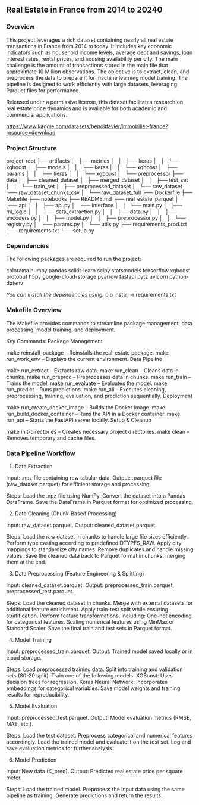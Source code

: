 ## __Real Estate in France from 2014 to 20240__

### **Overview**

This project leverages a rich dataset containing nearly all real estate transactions in France from 2014 to today. It includes key economic indicators such as household income levels, average debt and savings, loan interest rates, rental prices, and housing availability per city.
The main challenge is the amount of transactions stored in the main file that approximate 10 Million observations. The objective is to extract, clean, and preprocess the data to prepare it for machine learning model training. The pipeline is designed to work efficiently with large datasets, leveraging Parquet files for performance.

Released under a permissive license, this dataset facilitates research on real estate price dynamics and is available for both academic and commercial applications.

https://www.kaggle.com/datasets/benoitfavier/immobilier-france?resource=download


### **Project Structure**

project-root
├── artifacts
│   ├── metrics
│   │   ├── keras
│   │   └── xgboost
│   ├── models
│   │   ├── keras
│   │   └── xgboost
│   ├── params
│   │   ├── keras
│   │   └── xgboost
│   └── preprocessor
├── data
│   ├── cleaned_dataset
│   ├── merged_dataset
│   │   ├── test_set
│   │   └── train_set
│   ├── preprocessed_dataset
│   └── raw_dataset
│       ├── raw_dataset_chunks_csv
│       └── raw_dataset_full
├── Dockerfile
├── Makefile
├── notebooks
├── README.md
├── real_estate_parquet
│   ├── api
│   │   ├── api.py
│   ├── interface
│   │   └── main.py
│   ├── ml_logic
│   │   ├── data_extraction.py
│   │   ├── data.py
│   │   ├── encoders.py
│   │   ├── model.py
│   │   ├── preprocessor.py
│   │   └── registry.py
│   ├── params.py
│   └── utils.py
├── requirements_prod.txt
├── requirements.txt
└── setup.py


### **Dependencies**
The following packages are required to run the project:

colorama
numpy
pandas
scikit-learn
scipy
statsmodels
tensorflow
xgboost
protobuf
h5py
google-cloud-storage
pyarrow
fastapi
pytz
uvicorn
python-dotenv

_You can install the dependencies using:_
pip install -r requirements.txt


### **Makefile Overview**

The Makefile provides commands to streamline package management, data processing, model training, and deployment.

Key Commands:
Package Management

make reinstall_package – Reinstalls the real-estate package.
make run_work_env – Displays the current environment.
Data Pipeline

make run_extract – Extracts raw data.
make run_clean – Cleans data in chunks.
make run_preproc – Preprocesses data in chunks.
make run_train – Trains the model.
make run_evaluate – Evaluates the model.
make run_predict – Runs predictions.
make run_all – Executes cleaning, preprocessing, training, evaluation, and prediction sequentially.
Deployment

make run_create_docker_image – Builds the Docker image.
make run_build_docker_container – Runs the API in a Docker container.
make run_api – Starts the FastAPI server locally.
Setup & Cleanup

make init-directories – Creates necessary project directories.
make clean – Removes temporary and cache files.


### **Data Pipeline Workflow**

1) Data Extraction

Input: .npz file containing raw tabular data.
Output: .parquet file (raw_dataset.parquet) for efficient storage and processing.

Steps:
Load the .npz file using NumPy.
Convert the dataset into a Pandas DataFrame.
Save the DataFrame in Parquet format for optimized processing.

2) Data Cleaning (Chunk-Based Processing)

Input: raw_dataset.parquet.
Output: cleaned_dataset.parquet.

Steps:
Load the raw dataset in chunks to handle large file sizes efficiently.
Perform type casting according to predefined DTYPES_RAW.
Apply city mappings to standardize city names.
Remove duplicates and handle missing values.
Save the cleaned data back to Parquet format in chunks, merging them at the end.

3) Data Preprocessing (Feature Engineering & Splitting)

Input: cleaned_dataset.parquet.
Output: preprocessed_train.parquet, preprocessed_test.parquet.

Steps:
Load the cleaned dataset in chunks.
Merge with external datasets for additional feature enrichment.
Apply train-test split while ensuring stratification.
Perform feature transformations, including:
One-hot encoding for categorical features.
Scaling numerical features using MinMax or Standard Scaler.
Save the final train and test sets in Parquet format.

4) Model Training

Input: preprocessed_train.parquet.
Output: Trained model saved locally or in cloud storage.

Steps:
Load preprocessed training data.
Split into training and validation sets (80-20 split).
Train one of the following models:
XGBoost: Uses decision trees for regression.
Keras Neural Network: Incorporates embeddings for categorical variables.
Save model weights and training results for reproducibility.

5) Model Evaluation

Input: preprocessed_test.parquet.
Output: Model evaluation metrics (RMSE, MAE, etc.).

Steps:
Load the test dataset.
Preprocess categorical and numerical features accordingly.
Load the trained model and evaluate it on the test set.
Log and save evaluation metrics for further analysis.

6) Model Prediction

Input: New data (X_pred).
Output: Predicted real estate price per square meter.

Steps:
Load the trained model.
Preprocess the input data using the same pipeline as training.
Generate predictions and return the results.
